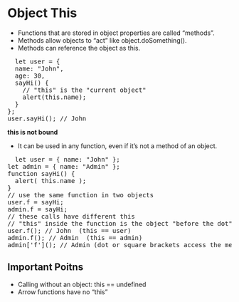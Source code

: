 # Object This
+ Functions that are stored in object properties are called “methods”.<br/>
+ Methods allow objects to “act” like object.doSomething().<br/>
+ Methods can reference the object as this.<br/>
<pre>
  let user = {
  name: "John",
  age: 30,
  sayHi() {
    // "this" is the "current object"
    alert(this.name);
  }
};
user.sayHi(); // John
</pre>
**this is not bound**<br/>
 + It can be used in any function, even if it’s not a method of an object.
<pre>
  let user = { name: "John" };
let admin = { name: "Admin" };
function sayHi() {
  alert( this.name );
}
// use the same function in two objects
user.f = sayHi;
admin.f = sayHi;
// these calls have different this
// "this" inside the function is the object "before the dot"
user.f(); // John  (this == user)
admin.f(); // Admin  (this == admin)
admin['f'](); // Admin (dot or square brackets access the method – doesn't matter)
</pre>
## Important Poitns 
+ Calling without an object: this == undefined<br/>
+ Arrow functions have no “this”<br/>
